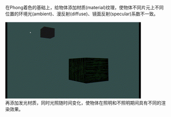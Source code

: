 在Phong着色的基础上，给物体添加材质(material)纹理，使物体不同片元上不同位置的环境光(ambient)、漫反射(diffuse)、镜面反射(specular)系数不一致。<br>
<br>
![image](https://github.com/xietinghao/LearnOpenGL/blob/main/EmittingMaterial/EmittingBox.gif)
<br>
再添加发光材质，同时光照随时间变化，使物体在照明和不照明期间具有不同的渲染效果。
